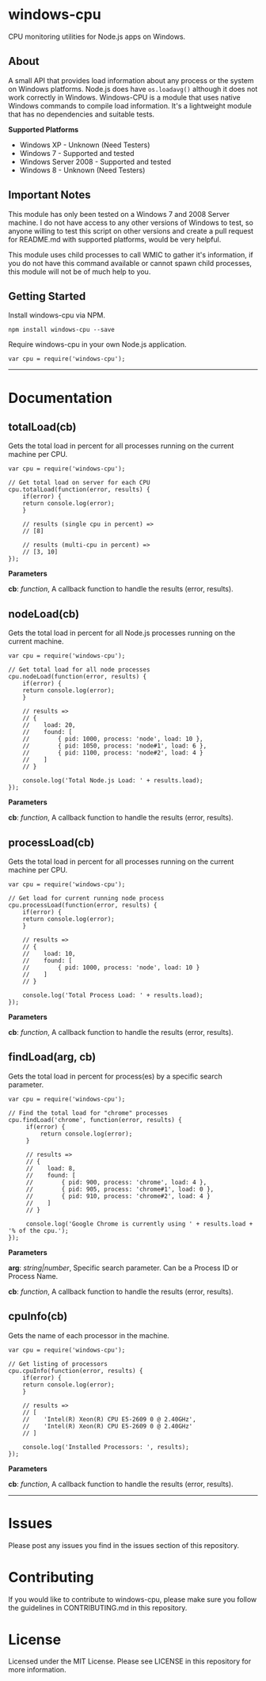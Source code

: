 windows-cpu
===========

CPU monitoring utilities for Node.js apps on Windows.

## About
A small API that provides load information about any process or the system on Windows platforms. Node.js does have `os.loadavg()` although it does not work correctly in Windows. Windows-CPU is a module that uses native Windows commands to compile load information. It's a lightweight module that has no dependencies and suitable tests.

**Supported Platforms**

- Windows XP - Unknown (Need Testers)
- Windows 7 - Supported and tested
- Windows Server 2008 - Supported and tested
- Windows 8 - Unknown (Need Testers)

## Important Notes
This module has only been tested on a Windows 7 and 2008 Server machine. I do not have access to any other versions of Windows to test, so anyone willing to test this script on other versions and create a pull request for README.md with supported platforms, would be very helpful.

This module uses child processes to call WMIC to gather it's information, if you do not have this command available or cannot spawn child processes, this module will not be of much help to you.

## Getting Started
Install windows-cpu via NPM.

	npm install windows-cpu --save

Require windows-cpu in your own Node.js application.

	var cpu = require('windows-cpu');


----------

# Documentation
totalLoad(cb)
-------------
Gets the total load in percent for all processes running on the current machine per CPU.

	var cpu = require('windows-cpu');
	
	// Get total load on server for each CPU
	cpu.totalLoad(function(error, results) {
		if(error) {
		return console.log(error);
		}
		
		// results (single cpu in percent) =>
		// [8]
		
		// results (multi-cpu in percent) =>
		// [3, 10]
	});


**Parameters**

**cb**:  *function*,  A callback function to handle the results (error, results).

nodeLoad(cb)
------------
Gets the total load in percent for all Node.js processes running on the current machine.

	var cpu = require('windows-cpu');
	
	// Get total load for all node processes
	cpu.nodeLoad(function(error, results) {
		if(error) {
		return console.log(error);
		}
		
		// results =>
		// {
		//    load: 20,
		//    found: [
		//        { pid: 1000, process: 'node', load: 10 },
		//        { pid: 1050, process: 'node#1', load: 6 },
		//        { pid: 1100, process: 'node#2', load: 4 }
		//    ]
		// }
		
		console.log('Total Node.js Load: ' + results.load);
	});


**Parameters**

**cb**:  *function*,  A callback function to handle the results (error, results).

processLoad(cb)
---------------
Gets the total load in percent for all processes running on the current machine per CPU.

	var cpu = require('windows-cpu');
	
	// Get load for current running node process
	cpu.processLoad(function(error, results) {
		if(error) {
		return console.log(error);
		}
		
		// results =>
		// {
		//    load: 10,
		//    found: [
		//        { pid: 1000, process: 'node', load: 10 }
		//    ]
		// }
		
		console.log('Total Process Load: ' + results.load);
	});


**Parameters**

**cb**:  *function*,  A callback function to handle the results (error, results).

findLoad(arg, cb)
---------------
Gets the total load in percent for process(es) by a specific search parameter.

	var cpu = require('windows-cpu');
    
    // Find the total load for "chrome" processes
    cpu.findLoad('chrome', function(error, results) {
         if(error) {
             return console.log(error);
         }
   
         // results =>
         // {
         //    load: 8,
         //    found: [
         //        { pid: 900, process: 'chrome', load: 4 },
         //        { pid: 905, process: 'chrome#1', load: 0 },
         //        { pid: 910, process: 'chrome#2', load: 4 }
         //    ]
         // }
   
         console.log('Google Chrome is currently using ' + results.load + '% of the cpu.');
    });


**Parameters**

**arg**: *string|number*, Specific search parameter. Can be a Process ID or Process Name.

**cb**:  *function*,  A callback function to handle the results (error, results).

cpuInfo(cb)
-----------
Gets the name of each processor in the machine.

	var cpu = require('windows-cpu');
	
	// Get listing of processors
	cpu.cpuInfo(function(error, results) {
		if(error) {
		return console.log(error);
		}
		
		// results =>
		// [
		//    'Intel(R) Xeon(R) CPU E5-2609 0 @ 2.40GHz',
		//    'Intel(R) Xeon(R) CPU E5-2609 0 @ 2.40GHz'
		// ]
		
		console.log('Installed Processors: ', results);
	});


**Parameters**

**cb**:  *function*,  A callback function to handle the results (error, results).

----------

# Issues
Please post any issues you find in the issues section of this repository.

# Contributing
If you would like to contribute to windows-cpu, please make sure you follow the guidelines in CONTRIBUTING.md in this repository.

# License
Licensed under the MIT License. Please see LICENSE in this repository for more information.